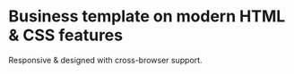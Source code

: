 # Business template on modern HTML & CSS features
Responsive & designed with cross-browser support.
